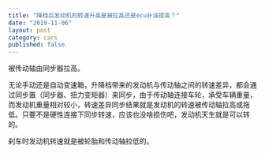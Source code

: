 ```yaml
---
title: "降档后发动机的转速升高是被拉高还是ecu补油提高？"
date: "2019-11-06"
layout: post
category: cars
published: false
---
```


被传动轴由同步器拉高。 

无论手动还是自动变速箱，升降档带来的发动机与传动轴之间的转速差异，都会通过同步置（同步器、扭力变矩器）来同步，由于传动轴连接车轮，承受车辆重量，而发动机重量相对较小，转速差异同步结果就是发动机的转速被传动轴拉高或拖低。只要不是硬性连接下同步转速，应该也没啥损伤吧，发动机天生就是可以转的。 

刹车时发动机转速就是被轮胎和传动轴拉低的。
